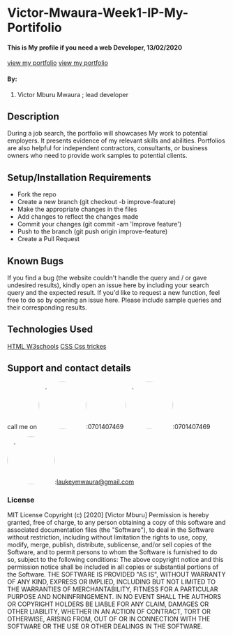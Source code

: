 # Victor-Mwaura-Week1-IP-My-Portifolio
#### This is My profile if you need a web Developer, 13/02/2020
<a href="https://github.com/LaukeyMwaura/Victor-Mwaura-Week1-IP-My-protifolio-">view my portfolio</a>
<a href="https://laukeymwaura.github.io/Victor-Mwaura-Week1-IP-My-protifolio-//">view my portfolio</a>
#### By:
1. Victor Mburu Mwaura ; lead developer
## Description
During a job search, the portfolio  will showcases My work to potential employers. It presents evidence of my relevant skills and abilities. Portfolios are also helpful for independent contractors, consultants, or business owners who need to provide work samples to potential clients.
## Setup/Installation Requirements
* Fork the repo
* Create a new branch (git checkout -b improve-feature)
* Make the appropriate changes in the files
* Add changes to reflect the changes made
* Commit your changes (git commit -am 'Improve feature')
* Push to the branch (git push origin improve-feature)
* Create a Pull Request
## Known Bugs
If you find a bug (the website couldn't handle the query and / or gave undesired results), kindly open an issue here by including your search query and the expected result.
If you'd like to request a new function, feel free to do so by opening an issue here. Please include sample queries and their corresponding results.
## Technologies Used
<a href="https://www.w3schools.com/">HTML W3schools</a> 
<a href="https://css-tricks.com/">CSS Css trickes</a> 
## Support and contact details
call me on
<img src="https://bit.ly/2H4L6UZ" width="109" style="border-radius:50%;">:0701407469
<img src="https://bit.ly/383xk0Z" width="109" style="border-radius:50%;">:0701407469
 
 <img src="https://bit.ly/2Smueyp" width="109" style="border-radius:50%;">:laukeymwaura@gmail.com
### License
MIT License
Copyright (c) [2020] [Victor Mburu]
Permission is hereby granted, free of charge, to any person obtaining a copy
of this software and associated documentation files (the "Software"), to deal
in the Software without restriction, including without limitation the rights
to use, copy, modify, merge, publish, distribute, sublicense, and/or sell
copies of the Software, and to permit persons to whom the Software is
furnished to do so, subject to the following conditions:
The above copyright notice and this permission notice shall be included in all
copies or substantial portions of the Software.
THE SOFTWARE IS PROVIDED "AS IS", WITHOUT WARRANTY OF ANY KIND, EXPRESS OR
IMPLIED, INCLUDING BUT NOT LIMITED TO THE WARRANTIES OF MERCHANTABILITY,
FITNESS FOR A PARTICULAR PURPOSE AND NONINFRINGEMENT. IN NO EVENT SHALL THE
AUTHORS OR COPYRIGHT HOLDERS BE LIABLE FOR ANY CLAIM, DAMAGES OR OTHER
LIABILITY, WHETHER IN AN ACTION OF CONTRACT, TORT OR OTHERWISE, ARISING FROM,
OUT OF OR IN CONNECTION WITH THE SOFTWARE OR THE USE OR OTHER DEALINGS IN THE
SOFTWARE.
